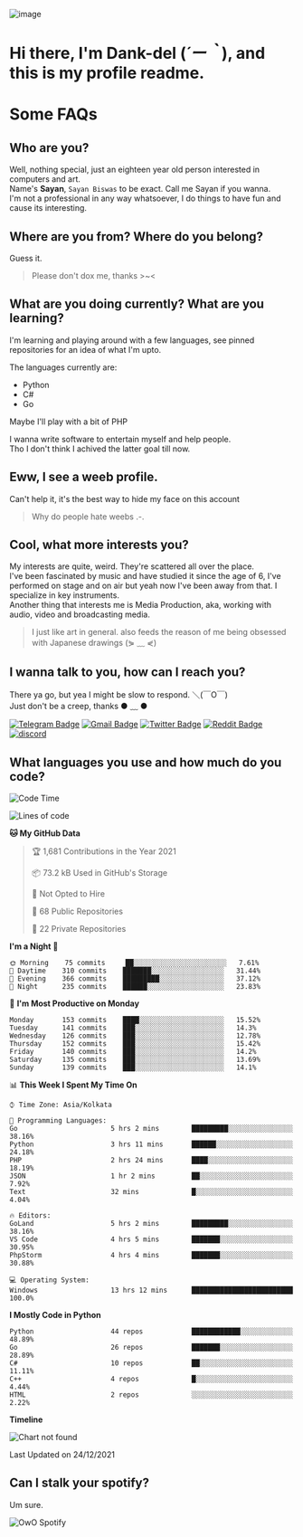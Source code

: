 ![image](https://user-images.githubusercontent.com/63096193/125182844-29f20800-e22f-11eb-8dc9-b0f2d29647bb.png)

# **Hi there, I'm Dank-del (*´ー｀*), and this is my profile readme.**
<!--  [![Profile views](https://gpvc.arturio.dev/dank-del)](https://github.com/dank-del) -->
# Some FAQs

## **Who are you?**

Well, nothing special, just an eighteen year old person interested in computers and art. \
Name's **Sayan**, `Sayan Biswas` to be exact. Call me Sayan if you wanna. \
I'm not a professional in any way whatsoever, I do things to have fun and cause its interesting.

## **Where are you from? Where do you belong?**

Guess it.
> Please don't dox me, thanks >~<

## **What are you doing currently? What are you learning?**

I'm learning and playing around with a few languages, see pinned repositories for an idea of what I'm upto.

The languages currently are:

- Python
- C#
- Go

Maybe I'll play with a bit of PHP

I wanna write software to entertain myself and help people. \
Tho I don't think I achived the latter goal till now.

## **Eww, I see a weeb profile.**

Can't help it, it's the best way to hide my face on this account
> Why do people hate weebs .-.

## **Cool, what more interests you?**

My interests are quite, weird. They're scattered all over the place. \
I've been fascinated by music and have studied it since the age of 6, I've performed on stage and on air but yeah now I've been away from that. I specialize in key instruments. \
Another thing that interests me is Media Production, aka, working with audio, video and broadcasting media.

> I just like art in general. also feeds the reason of me being obsessed with Japanese drawings (⋟ ﹏ ⋞)

## **I wanna talk to you, how can I reach you?**

There ya go, but yea I might be slow to respond. ＼(￣O￣) \
Just don't be a creep, thanks ● ﹏ ●

[![Telegram Badge](https://img.shields.io/badge/-dank_as_fuck-1ca0f1?style=flat-square&logo=telegram&logoColor=white&link=https://t.me/dank_as_fuck)](https://t.me/dank_as_fuck)
[![Gmail Badge](https://img.shields.io/badge/-chizuru@kanojo.tk-c14438?style=flat-square&logo=Gmail&logoColor=white&link=mailto:chizuru@kanojo.tk)](mailto:chizuru@kanojo.tk)
[![Twitter Badge](https://img.shields.io/twitter/follow/TheDankDel?style=social)](https://twitter.com/TheDankDel)
[![Reddit Badge](https://img.shields.io/reddit/user-karma/combined/dank_as_fuck_?style=social)](https://www.reddit.com/user/dank_as_fuck_/)
[![discord](https://discord-md-badge.vercel.app/api/shield/506536929152466945?style=social)](https://discordapp.com/users/506536929152466945)

## **What languages you use and how much do you code?**

<!--START_SECTION:waka-->
![Code Time](http://img.shields.io/badge/Code%20Time-300%20hrs%205%20mins-blue)

![Lines of code](https://img.shields.io/badge/From%20Hello%20World%20I%27ve%20Written-868%20Thousand%20lines%20of%20code-blue)

**🐱 My GitHub Data** 

> 🏆 1,681 Contributions in the Year 2021
 > 
> 📦 73.2 kB Used in GitHub's Storage 
 > 
> 🚫 Not Opted to Hire
 > 
> 📜 68 Public Repositories 
 > 
> 🔑 22 Private Repositories  
 > 
**I'm a Night 🦉** 

```text
🌞 Morning    75 commits     ██░░░░░░░░░░░░░░░░░░░░░░░   7.61% 
🌆 Daytime    310 commits    ███████░░░░░░░░░░░░░░░░░░   31.44% 
🌃 Evening    366 commits    █████████░░░░░░░░░░░░░░░░   37.12% 
🌙 Night      235 commits    ██████░░░░░░░░░░░░░░░░░░░   23.83%

```
📅 **I'm Most Productive on Monday** 

```text
Monday       153 commits    ████░░░░░░░░░░░░░░░░░░░░░   15.52% 
Tuesday      141 commits    ███░░░░░░░░░░░░░░░░░░░░░░   14.3% 
Wednesday    126 commits    ███░░░░░░░░░░░░░░░░░░░░░░   12.78% 
Thursday     152 commits    ███░░░░░░░░░░░░░░░░░░░░░░   15.42% 
Friday       140 commits    ███░░░░░░░░░░░░░░░░░░░░░░   14.2% 
Saturday     135 commits    ███░░░░░░░░░░░░░░░░░░░░░░   13.69% 
Sunday       139 commits    ███░░░░░░░░░░░░░░░░░░░░░░   14.1%

```


📊 **This Week I Spent My Time On** 

```text
⌚︎ Time Zone: Asia/Kolkata

💬 Programming Languages: 
Go                       5 hrs 2 mins        █████████░░░░░░░░░░░░░░░░   38.16% 
Python                   3 hrs 11 mins       ██████░░░░░░░░░░░░░░░░░░░   24.18% 
PHP                      2 hrs 24 mins       ████░░░░░░░░░░░░░░░░░░░░░   18.19% 
JSON                     1 hr 2 mins         ██░░░░░░░░░░░░░░░░░░░░░░░   7.92% 
Text                     32 mins             █░░░░░░░░░░░░░░░░░░░░░░░░   4.04%

🔥 Editors: 
GoLand                   5 hrs 2 mins        █████████░░░░░░░░░░░░░░░░   38.16% 
VS Code                  4 hrs 5 mins        ███████░░░░░░░░░░░░░░░░░░   30.95% 
PhpStorm                 4 hrs 4 mins        ███████░░░░░░░░░░░░░░░░░░   30.88%

💻 Operating System: 
Windows                  13 hrs 12 mins      █████████████████████████   100.0%

```

**I Mostly Code in Python** 

```text
Python                   44 repos            ████████████░░░░░░░░░░░░░   48.89% 
Go                       26 repos            ███████░░░░░░░░░░░░░░░░░░   28.89% 
C#                       10 repos            ██░░░░░░░░░░░░░░░░░░░░░░░   11.11% 
C++                      4 repos             █░░░░░░░░░░░░░░░░░░░░░░░░   4.44% 
HTML                     2 repos             ░░░░░░░░░░░░░░░░░░░░░░░░░   2.22%

```


**Timeline**

![Chart not found](https://raw.githubusercontent.com/Dank-del/Dank-del/main/charts/bar_graph.png) 


 Last Updated on 24/12/2021
<!--END_SECTION:waka-->

## **Can I stalk your spotify?**

Um sure.

![OwO Spotify](https://spotify-recently-played-readme.vercel.app/api?user=31fdrsslnr7nvq4ytqwtw7c4rxfm&count=5)
